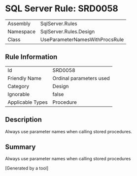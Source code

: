 # SQL Server Rule: SRD0058
  
|    |    |
|----|----|
| Assembly | SqlServer.Rules |
| Namespace | SqlServer.Rules.Design |
| Class | UseParameterNamesWithProcsRule |
  
## Rule Information
  
|    |    |
|----|----|
| Id | SRD0058 |
| Friendly Name | Ordinal parameters used |
| Category | Design |
| Ignorable | false |
| Applicable Types | Procedure  |
  
## Description
  
Always use parameter names when calling stored procedures.
  
## Summary
  
Always use parameter names when calling stored procedures
  
[Generated by a tool]
